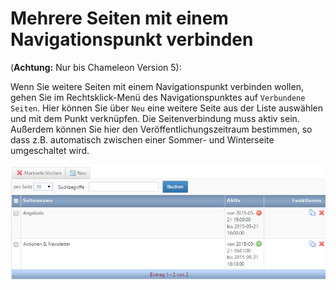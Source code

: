 # Mehrere Seiten mit einem Navigationspunkt verbinden

(**Achtung:** Nur bis Chameleon Version 5):

Wenn Sie weitere Seiten mit einem Navigationspunkt verbinden wollen, gehen Sie im Rechtsklick-Menü des Navigationspunktes auf ```Verbundene Seiten```. Hier können Sie über ```Neu``` eine weitere Seite aus der Liste auswählen und mit dem Punkt verknüpfen. Die Seitenverbindung muss aktiv sein. Außerdem können Sie hier den Veröffentlichungszeitraum bestimmen, so dass z.B. automatisch zwischen einer Sommer- und Winterseite umgeschaltet wird.

![](bild22.png)

